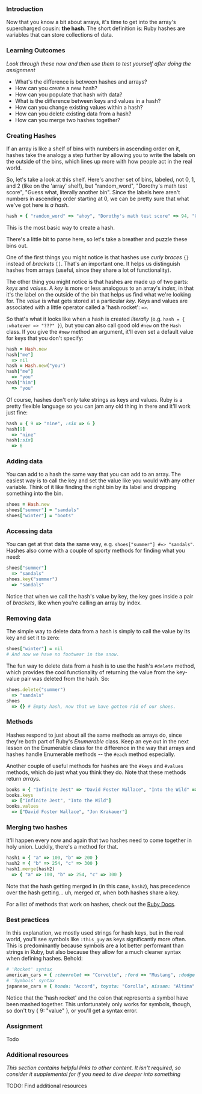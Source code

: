 ### Introduction
Now that you know a bit about arrays, it's time to get into the array's supercharged cousin: **the hash**. The short definition is: Ruby hashes are variables that can store collections of data.


### Learning Outcomes
*Look through these now and then use them to test yourself after doing the assignment*

* What's the difference is between hashes and arrays?
* How can you create a new hash?
* How can you populate that hash with data?
* What is the difference between keys and values in a hash?
* How can you change existing values within a hash?
* How can you delete existing data from a hash?
* How can you merge two hashes together?

### Creating Hashes

If an array is like a shelf of bins with numbers in ascending order on it, hashes take the analogy a step further by allowing you to write the labels on the outside of the bins, which lines up more with how people act in the real world.

So, let's take a look at this shelf. Here's another set of bins, labeled, not 0, 1, and 2 (like on the 'array' shelf), but "random_word", "Dorothy's math test score", "Guess what, literally another bin". Since the labels here aren't numbers in ascending order starting at 0, we can be pretty sure that what we've got here is *a hash*.

```ruby
hash = { "random_word" => "ahoy", "Dorothy's math test score" => 94, "Guess what, literally another bin" => {} }
```

This is the most basic way to create a hash.

There's a little bit to parse here, so let's take a breather and puzzle these bins out.

One of the first things you might notice is that hashes use *curly braces* `{}` instead of *brackets* `[]`. That's an important one. It helps us distinguish hashes from arrays (useful, since they share a lot of functionality).

The other thing you might notice is that hashes are made up of two parts: *keys* and *values*. A *key* is more or less analogous to an array's *index*, in that it's the label on the outside of the bin that helps us find what we're looking for. The *value* is what gets stored at a particular *key*. Keys and values are associated with a little operator called a 'hash rocket': `=>`.

So that's what it looks like when a hash is created *literally* (e.g. `hash = { :whatever => "???" }`), but you can also call good old `#new` on the `Hash` class. If you give the `#new` method an argument, it'll even set a default value for keys that you don't specify:

```ruby
hash = Hash.new
hash["me"]
  => nil
hash = Hash.new("you")
hash["me"]
  => "you"
hash["him"]
  => "you"
```

Of course, hashes don't only take strings as keys and values. Ruby is a pretty flexible language so you can jam any old thing in there and it'll work just fine:

```ruby
hash = { 9 => "nine", :six => 6 }
hash[9]
  => "nine"
hash[:six]
  => 6
```

### Adding data

You can add to a hash the same way that you can add to an array. The easiest way is to call the key and set the value like you would with any other variable. Think of it like finding the right bin by its label and dropping something into the bin.

```ruby
shoes = Hash.new
shoes["summer"] = "sandals"
shoes["winter"] = "boots"
```

### Accessing data

You can get at that data the same way, e.g. `shoes["summer"] #=> "sandals"`. Hashes also come with a couple of sporty methods for finding what you need:

```ruby
shoes["summer"]
  => "sandals"
shoes.key("summer")
  => "sandals"
```

Notice that when we call the hash's value by key, the key goes inside a pair of *brackets*, like when you're calling an array by index.

### Removing data

The simple way to delete data from a hash is simply to call the value by its key and set it to zero:

```ruby
shoes["winter"] = nil
# And now we have no footwear in the snow.
```

The fun way to delete data from a hash is to use the hash's `#delete` method, which provides the cool functionality of returning the value from the key-value pair was deleted from the hash. So:

```ruby
shoes.delete("summer")
  => "sandals"
shoes
  => {} # Empty hash, now that we have gotten rid of our shoes.
```


### Methods

Hashes respond to just about all the same methods as arrays do, since they're both part of Ruby's *Enumerable* class. Keep an eye out in the next lesson on the Enumerable class for the difference in the way that arrays and hashes handle Enumerable methods -- the `#each` method especially.

Another couple of useful methods for hashes are the `#keys` and `#values` methods, which do just what you think they do. Note that these methods return *arrays*.

```ruby
books = { "Infinite Jest" => "David Foster Wallace", "Into the Wild" => "Jon Krakauer" }
books.keys
  => ["Infinite Jest", "Into the Wild"]
books.values
  => ["David Foster Wallace", "Jon Krakauer"]
```

### Merging two hashes

It'll happen every now and again that two hashes need to come together in holy union. Luckily, there's a method for that.

```ruby
hash1 = { "a" => 100, "b" => 200 }
hash2 = { "b" => 254, "c" => 300 }
hash1.merge(hash2)
  => { "a" => 100, "b" => 254, "c" => 300 }
```

Note that the hash getting merged in (in this case, `hash2`), has precedence over the hash getting... uh, merged *at*, when both hashes share a key.

For a list of methods that work on hashes, check out the [Ruby Docs](http://ruby-doc.org/core-2.1.1/Hash.html).

### Best practices

In this explanation, we mostly used strings for hash keys, but in the real world, you'll see symbols like `:this_guy` as keys significantly more often. This is predominantly because symbols are a lot better performant than strings in Ruby, but also because they allow for a much cleaner syntax when defining hashes. Behold:

```ruby
# 'Rocket' syntax
american_cars = { :chevrolet => "Corvette", :ford => "Mustang", :dodge => "Ram" }
# 'Symbols' syntax
japanese_cars = { honda: "Accord", toyota: "Corolla", nissan: "Altima" }
```

Notice that the 'hash rocket' and the colon that represents a symbol have been mashed together. This unfortunately only works for symbols, though, so don't try { 9: "value" }, or you'll get a syntax error.

### Assignment
Todo

### Additional resources

*This section contains helpful links to other content. It isn't required, so consider it supplemental for if you need to dive deeper into something*

TODO: Find additional resources
